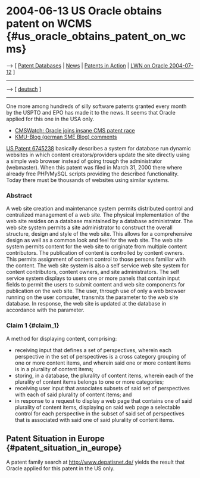 # 2004-06-13 US Oracle obtains patent on WCMS {#us_oracle_obtains_patent_on_wcms}

\--\> \[ [ Patent Databases](PatentDatabasesEn "wikilink") \| [
News](SwpatcninoEn "wikilink") \| [ Patents in
Action](SwpikxraniEn "wikilink") \| [ LWN on Oracle
2004-07-12](Oracle0407En "wikilink") \]

------------------------------------------------------------------------

\--\> \[ [ deutsch](Oracle040613De "wikilink") \]

------------------------------------------------------------------------

One more among hundreds of silly software patents granted every month by
the USPTO and EPO has made it to the news. It seems that Oracle applied
for this one in the USA only.

-   [CMSWatch: Oracle joins insane CMS patent
    race](http://www.cmswatch.com/News/Article/?314 "wikilink")
-   [KMU-Blog (german SME Blog)
    comments](http://www.kmu-blog.de/archives/2004/06/11/oracle-erhlt-patent-auf-wcms/ "wikilink")

[US Patent
6745238](http://patft.uspto.gov/netacgi/nph-Parser?Sect1=PTO1&Sect2=HITOFF&d=PALL&p=1&u=/netahtml/srchnum.htm&r=1&f=G&l=50&s1=6,745,238.WKU.&OS=PN/6,745,238&RS=PN/6,745,238 "wikilink")
basically describes a system for database run dynamic websites in which
content creators/providers update the site directly using a simple web
browser instead of going trough the administrator (webmaster). When this
patent was filed in March 31, 2000 there where already free PHP/MySQL
scripts providing the described functionality. Today there must be
thousands of websites using similar systems.

### Abstract

A web site creation and maintenance system permits distributed control
and centralized management of a web site. The physical implementation of
the web site resides on a database maintained by a database
administrator. The web site system permits a site administrator to
construct the overall structure, design and style of the web site. This
allows for a comprehensive design as well as a common look and feel for
the web site. The web site system permits content for the web site to
originate from multiple content contributors. The publication of content
is controlled by content owners. This permits assignment of content
control to those persons familiar with the content. The web site system
is also a self service web site system for content contributors, content
owners, and site administrators. The self service system displays to
users one or more panels that contain input fields to permit the users
to submit content and web site components for publication on the web
site. The user, through use of only a web browser running on the user
computer, transmits the parameter to the web site database. In response,
the web site is updated at the database in accordance with the
parameter.

### Claim 1 {#claim_1}

A method for displaying content, comprising:

-   receiving input that defines a set of perspectives, wherein each
    perspective in the set of perspectives is a cross category grouping
    of one or more content items, and wherein said one or more content
    items is in a plurality of content items;
-   storing, in a database, the plurality of content items, wherein each
    of the plurality of content items belongs to one or more categories;
-   receiving user input that associates subsets of said set of
    perspectives with each of said plurality of content items; and
-   in response to a request to display a web page that contains one of
    said plurality of content items, displaying on said web page a
    selectable control for each perspective in the subset of said set of
    perspectives that is associated with said one of said plurality of
    content items.

## Patent Situation in Europe {#patent_situation_in_europe}

A patent family search at <http://www.depatisnet.de/> yields the result
that Oracle applied for this patent in the US only.
